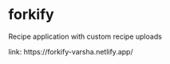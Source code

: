 # forkify

Recipe application with custom recipe uploads
<p> link: https://forkify-varsha.netlify.app/</p>
